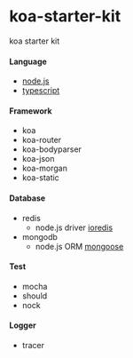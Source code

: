 # koa-starter-kit
koa starter kit 

#### Language
- [node.js](https://nodejs.org/zh-cn/)
- [typescript](https://www.typescriptlang.org/)

#### Framework
- koa
- koa-router
- koa-bodyparser
- koa-json
- koa-morgan
- koa-static

#### Database 
- redis
  - node.js driver [ioredis](https://github.com/luin/ioredis)
- mongodb
  - node.js ORM [mongoose](http://mongoosejs.com/)
  
#### Test
- mocha
- should
- nock

#### Logger
- tracer
